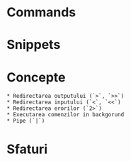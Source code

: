 Commands
========

Snippets
========

Concepte
========
    * Redirectarea outputului (`>`, `>>`)
    * Redirectarea inputului (`<`, `<<`)
    * Redirectarea erorilor (`2>`)
    * Executarea comenzilor in backgorund
    * Pipe (`|`)

Sfaturi
=======

